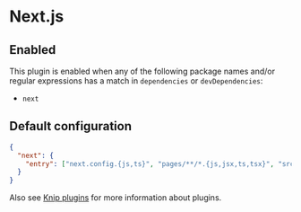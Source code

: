 # Next.js

## Enabled

This plugin is enabled when any of the following package names and/or regular expressions has a match in `dependencies`
or `devDependencies`:

- `next`

## Default configuration

```json
{
  "next": {
    "entry": ["next.config.{js,ts}", "pages/**/*.{js,jsx,ts,tsx}", "src/pages/**/*.{js,jsx,ts,tsx}"]
  }
}
```

Also see [Knip plugins][1] for more information about plugins.

[1]: https://github.com/webpro/knip/blob/next/README.md#plugins
